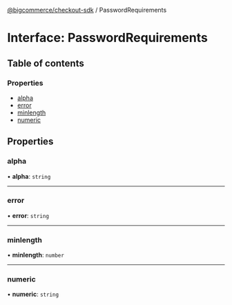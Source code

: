 [@bigcommerce/checkout-sdk](../README.md) / PasswordRequirements

# Interface: PasswordRequirements

## Table of contents

### Properties

- [alpha](PasswordRequirements.md#alpha)
- [error](PasswordRequirements.md#error)
- [minlength](PasswordRequirements.md#minlength)
- [numeric](PasswordRequirements.md#numeric)

## Properties

### alpha

• **alpha**: `string`

___

### error

• **error**: `string`

___

### minlength

• **minlength**: `number`

___

### numeric

• **numeric**: `string`
